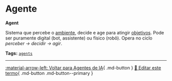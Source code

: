 # Agente

**Agent**

Sistema que percebe o [ambiente](../agentes-ia/ambiente.md), decide e age para atingir [objetivos](../agentes-ia/objetivo.md). Pode ser puramente digital (bot, assistente) ou físico (robô). Opera no ciclo *perceber → decidir → agir*.


**Tags:** [`agents`](../tags.md#agents)

---

[:material-arrow-left: Voltar para Agentes de IA](index.md){ .md-button }
[📝 Editar este termo](https://github.com/seu-usuario/glossario-ia/edit/main/glossario.yaml){ .md-button .md-button--primary }
